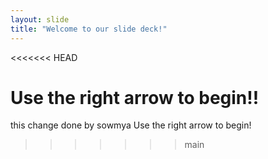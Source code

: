 ```yaml
---
layout: slide
title: "Welcome to our slide deck!"
---
```

<<<<<<< HEAD

Use the right arrow to begin!!
=======
this change done by sowmya
Use the right arrow to begin!
>>>>>>> main
